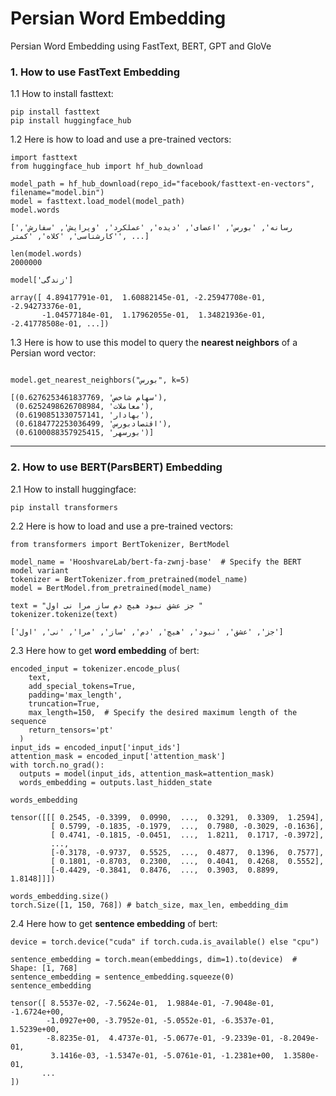 # Persian Word Embedding
Persian Word Embedding using FastText, BERT, GPT and GloVe

### 1. How to use FastText Embedding 
1.1 How to install fasttext:
```
pip install fasttext
pip install huggingface_hub
```

1.2 Here is how to load and use a pre-trained vectors:
```
import fasttext
from huggingface_hub import hf_hub_download

model_path = hf_hub_download(repo_id="facebook/fasttext-en-vectors", filename="model.bin")
model = fasttext.load_model(model_path)
model.words

['رسانه', 'بورس', 'اعضای', 'دیده', 'عملکرد', 'ویرایش', 'سفارش', 'کارشناسی', 'کلاه', 'کمتر', ...]

len(model.words)
2000000

model['زندگی']

array([ 4.89417791e-01,  1.60882145e-01, -2.25947708e-01, -2.94273376e-01,
       -1.04577184e-01,  1.17962055e-01,  1.34821936e-01, -2.41778508e-01, ...])
```

1.3 Here is how to use this model to query the **nearest neighbors** of a Persian word vector:

```

model.get_nearest_neighbors("بورس", k=5)

[(0.6276253461837769, 'سهام شاخص'),
 (0.6252498626708984, 'معاملات'),
 (0.6190851330757141, 'بهادار'),
 (0.6184772253036499, 'اقتصادبورس'),
 (0.6100088357925415, 'بورسهر')]
```
-----------------------

### 2. How to use BERT(ParsBERT) Embedding 
2.1 How to install huggingface:
```
pip install transformers
```
2.2 Here is how to load and use a pre-trained vectors:

```
from transformers import BertTokenizer, BertModel

model_name = 'HooshvareLab/bert-fa-zwnj-base'  # Specify the BERT model variant
tokenizer = BertTokenizer.from_pretrained(model_name)
model = BertModel.from_pretrained(model_name)

text = "جز عشق نبود هیچ دم ساز مرا نی اول "
tokenizer.tokenize(text)

['جز', 'عشق', 'نبود', 'هیچ', 'دم', 'ساز', 'مرا', 'نی', 'اول']

```
2.3 Here how to get **word embedding** of bert:
```
encoded_input = tokenizer.encode_plus(
    text,
    add_special_tokens=True,
    padding='max_length',
    truncation=True,
    max_length=150,  # Specify the desired maximum length of the sequence
    return_tensors='pt' 
  )
input_ids = encoded_input['input_ids']
attention_mask = encoded_input['attention_mask']
with torch.no_grad():
  outputs = model(input_ids, attention_mask=attention_mask)
  words_embedding = outputs.last_hidden_state

words_embedding

tensor([[[ 0.2545, -0.3399,  0.0990,  ...,  0.3291,  0.3309,  1.2594],
         [ 0.5799, -0.1835, -0.1979,  ...,  0.7980, -0.3029, -0.1636],
         [ 0.4741, -0.1815, -0.0451,  ...,  1.8211,  0.1717, -0.3972],
         ...,
         [-0.3178, -0.9737,  0.5525,  ...,  0.4877,  0.1396,  0.7577],
         [ 0.1801, -0.8703,  0.2300,  ...,  0.4041,  0.4268,  0.5552],
         [-0.4429, -0.3841,  0.8476,  ...,  0.3903,  0.8899,  1.8148]]])

words_embedding.size()
torch.Size([1, 150, 768]) # batch_size, max_len, embedding_dim

```
2.4 Here how to get **sentence embedding** of bert:
```
device = torch.device("cuda" if torch.cuda.is_available() else "cpu")

sentence_embedding = torch.mean(embeddings, dim=1).to(device)  # Shape: [1, 768]
sentence_embedding = sentence_embedding.squeeze(0)
sentence_embedding

tensor([ 8.5537e-02, -7.5624e-01,  1.9884e-01, -7.9048e-01, -1.6724e+00,
        -1.0927e+00, -3.7952e-01, -5.0552e-01, -6.3537e-01,  1.5239e+00,
        -8.8235e-01,  4.4737e-01, -5.0677e-01, -9.2339e-01, -8.2049e-01,
         3.1416e-03, -1.5347e-01, -5.0761e-01, -1.2381e+00,  1.3580e-01,
       ...
])
```





